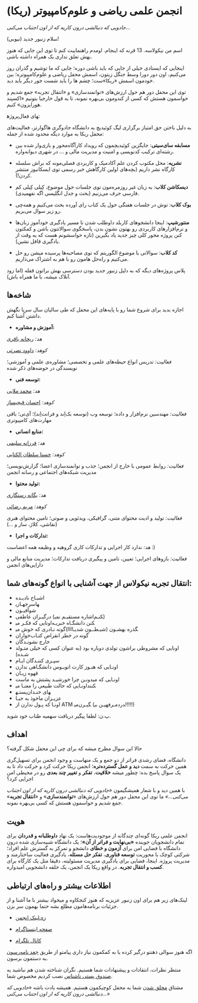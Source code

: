 # انجمن علمی ریاضی و علوم‌کامپیوتر (ریکا)


*جادویی که دنبالشی درون کاریه که از اون اجتناب می‌کنی...*

سلام زنبور جدید (نیوبی)!


اسم من نیکولاسه. 13 قرنه که اینجام. اومدم راهنماییت کنم تا توی این جایی که هنوز بهش تعلق نداری یک همراه داشته باشی.

اینجایی که ایستادی خیلی از جایی که باید باشی دوره؛ جایی که ما توشیم و گذران روز می‌کنیم، اون دور دورا وسط جنگل زیتون، اسمش محفل ریاضی و علوم‌کامپیوتره؛ بین خودمون اسمش «ریکا»ست؛ چشم ها را باید شست جور دیگر باید دید.

توی این محفل دور هم حول ارزش‌های «توانمندسازی» و «انتقال تجربه» جمع شدیم و حواسمون هستش که کسی از کندومون بی‌بهره نمونه، تا به قول خارجیا بتونیم «اکسپند هورایزون» کنیم.


پروژه‎های فعال:

به دلیل باختن حق امتیاز برگزاری لیگ کوئیدیچ به دانشگاه جادوگری هاگوارتز، فعالیت‌های محفل ریکا به موارد دیگه محدود شده از جمله:

- **مسابقه سای‌سیتی**: جایگزین کوئیدیچمون که رویداد کارآگاه‌محور و بازی‌وار شده بین رشته‌ای ترکیب کد‌نویسی و امنیت و مدیریت مالی و ... در شهری دیوانه‌واره.

- **نشریه**:  محل مکتوب کردن علم آکادمیک و کاربردی فصلی‌مونه که براش سلسله کارگاه نشر داریم (بچه‌های اولین کارگاهش خبر رسمی توی ایسکانیوز منتشر کردن!).

- **دیسکاشن کلاب**:  به زبان غیر روزمره‌مون توی جلسات حول موضوع، کِیلی کِیلی کم فارسی حرف می‌زنیم (بحث و جدل انگلیسی اگه نفهمیدی).

- **بوک کلاب**:  توش در جلسات هفتگی حول یک کتاب رای آورده بحث می‌کنیم و همه‌چی رو زیر سوال می‌بریم.

- **منتورشیپ**:  ‌اینجا دانشجوهای کاربلد داوطلب شدن تا مسیر یادگیری خودآموز زبان‌ها و نرم‌افزارهای کاربردی رو بهتون نشون بدن، پاسخگوی سوالاتتون باشن و کمکتون کنن پروژه محور کلی چیز جدید یاد بگیرین (تازه حواسشونم هست که یه وقت از یادگیری قافل نشین).
	
	  	  
- **کد کلاب**:  سوالاتی با موضوع الگوریتم که توی مصاحبه‌ها پرسیده میشن رو حل می‌کنیم و راه‌حل هامون رو با هم به اشتراک می‌ذاریم.

پلاس پروژه‌های دیگه‌ که به دلیل زنبور جدید بودن دسترسی بهش براتون قفله (اما زود آنلاک میشه، با ما همراه باش).

## شاخه‌ها

اجازه بدید برای شروع شما رو با پایه‌های این محفل که طی سالیان سال سرپا نگهش داشتن آشنا کنم.


- **آموزش و مشاوره:**
  
  
*هد:* [ریحانه باقری](https://t.me/Reyhane_Bagheri)


*کوهد:* [داوود نصرتی](https://t.me/ausdavoud)
  
  
*فعالیت:* تدریس انواع حیطه‌های علمی و تخصصی؛ مشاوره‌ی علمی و آموزشی؛ نویسندگی در حوضه‌های ذکر شده


- **توسعه فنی:**
  
  
*هد:* [محمد ملایی](https://t.me/Mohammad_Ma26)


*کوهد:* [احسان قیچیساز](https://t.me/EHSAN138GH)
  
  
*فعالیت:* مهندسین نرم‌افزار و داده؛ توسعه وب (توسعه بک‌اِند و فرانت‌اِند)؛ آی‌تی؛ باقی مهارت‌های کامپیوتری


- **منابع انسانی:**
  
  
*هد:* [فرزانه سلیمی](https://t.me/Farxami) 


*کوهد:* [حسنا سلطان الکتابی](https://t.me/hosna_sltn)
  
  
*فعالیت:* روابط عمومی با خارج از انجمن؛ جذب و توانمندسازی اعضا؛ گزارش‌نویسی؛ مدیریت شبکه‌های اجتماعی و رسانه انجمن


- **تولید محتوا:**
  
  
*هد:* [یگانه رستگاری](https://t.me/Ysoeazy)


*کوهد:* [مریم رضائی](https://t.me/msmrexe)
  
  
*فعالیت:* تولید و ادیت محتوای متنی، گرافیکی، ویدئویی و صوتی؛ تامین محتوای هنری (نقاشی، کلاژ، ساز و ...)


- **تدارکات و اجرا:**


*هد:* ندارد 
کار اجرایی و تدارکات کاری گروهیه و وظیفه همه اعضاست :)
  
*فعالیت:* بازو‌های اجرایی؛ تعیین، تامین و پیگیری دریافت تدارکات؛ مدیریت منابع مالی و دارایی‌های انجمن

## انتقال تجربه نیکولاس از جهت آشنایی با انواع گونه‌های شما:

- اشبـاح نادیـده
- سرجهـازی‎ها
- شوآفیـون
- درگیـران عاطفی  (اشاره مستقیـم نمی‎کنـم)
- اونایی که فکـر می‎کنن دانشگـاه خبریـه
- گونه نـادری که خوش می‎گذره بهشـون (شیـطــون شدیـاااا)
- گونه در خطر انقراض کتـاب‌خواران
- خارج نشونـدگان
- اونایی که مشروطی براشون تولدی دوباره بود (به عنوان کسی که خیلی متـولد شـده)
- سپـری کننـدگان ایـام
- اونـایی که هنـوز کارت اتوبـوس دانشگـاهی ندارن
- قهوه ‌زیـان
- اونـایی که میدونـن چرا خورشیـد پشتش به ماست
- اونـایی که حالت طبیعی را معنـا می‎کنند
- پستـه‎های خنـدان
- عزیـزان ماخوذ‌ به حیـا
- اونـا که پـول ندارن از ATM می‎گیـرن (مـرفهیـن بی‎درد!!!!!)

پ.ن: لطفا پیگیر دریافت سهمیه طناب خود شوید.

## اهداف

حالا این سوال مطرح میشه که برای چی این محفل شکل گرفته؟


دانشگاه، فضای رشدی فراتر از دو جمع و یک منهاست و وجود انجمن برای تسهیل‌گری همین حرکت به سمت **دید و عمل گسترده‌تره**؛ انجمن ریکا حرکت کرد و حرکت داد تا به یک سوال پاسخ بده: چطور میشه **خلاقیت**، **تفکر** و **تغییر چند بعدی** رو در محیطی امن اجرایی کرد؟
 
با همین دید و با شعار همیشگیمون *«جادویی که دنبالشی درون کاریه که از اون اجتناب می‌کنی...»* ما توی این محفل دور هم حول ارزش‌های «**توانمندسازی**» و «**انتقال تجربه**» جمع شدیم و حواسمون هستش که کسی بی‌بهره نمونه.

## هویت

انجمن علمی ریکا گونه‌ای چندگانه از موجودیت‌هاست: یک نهاد **داوطلبانه و قدردان** برای تمام دانشجویان جوینده **«بی‌نهایت و فراتر از آن»**؛ یک دانشگاه شبیه‌سازی شده درونِ دانشگاه با فضایی امن برای **آزمون و خطای** دانشجو و تمرکز به گسترش علم افراد؛ شرکتی کوچک با محوریت **توسعه فناوری**، **تفکر حل مسئله**، یادگیری فعالیت ساختارمند و مدیریت پروژه. اینجا، فضایی برای یادگیری مدیریت مسئولیته، دقیقا مثل یک کارگاه برای **کسب و انتقال تجربه‌**. در واقع ریکا یک انجمن، یک حلقه دانشجویی امیدواره.



## اطلاعات بیشتر و راه‌های ارتباطی


لینک‌های زیر هم برای اون زنبور عزیزیه که هنوز کنجکاوه و میخواد بیشتر با ما آشنا و از جزئیات برنامه‌هامون مطلع بشه حتما بهمون سر بزن.


- [زی‌لینک انجمن](https://zil.ink/AMCSUI)


- [صفحه اینستاگرام](http://instagram.com/AMCSUI)


- [کانال تلگرام](https://t.me/AMCSUI)


اگه هنوز سوالی ذهنتو درگیر کرده یا به کمکمون نیاز داری پیامتو از طریق [جغد نامه‌رسون](https://t.me/AMCSSup) به دستمون برسون. 


منتظر نظرات، انتقادات و پیشنهادات شما هستیم. نگران شناخته شدن هم نباشید یه [صندوق پستی ناشناس](https://app.epoll.pro/31821200) نصب کردیم مخصوص شما. 


مشتاق [محلق شدن](https://app.epoll.ir/28438250) شما به محفل کوچیکمون هستیم. همیشه یادت باشه *«جادویی که دنبالشی درون کاریه که از اون اجتناب می‌کنی...»*
